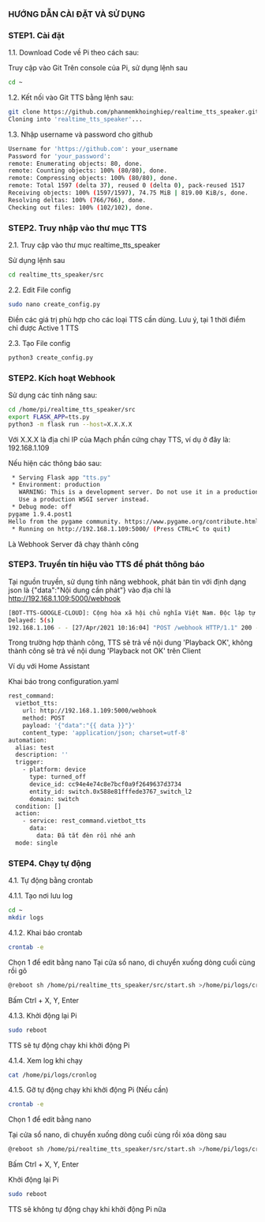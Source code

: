 ### HƯỚNG DẪN CÀI ĐẶT VÀ SỬ DỤNG

### STEP1. Cài đặt 

1.1. Download Code về Pi theo cách sau:

Truy cập vào Git
Trên console của Pi, sử dụng lệnh sau

```sh
cd ~ 
```
1.2. Kết nối vào Git TTS bằng lệnh sau:

```sh
git clone https://github.com/phanmemkhoinghiep/realtime_tts_speaker.git
Cloning into 'realtime_tts_speaker'...
```
1.3. Nhập username và password cho github

```sh
Username for 'https://github.com': your_username
Password for 'your_password': 
remote: Enumerating objects: 80, done.
remote: Counting objects: 100% (80/80), done.
remote: Compressing objects: 100% (80/80), done.
remote: Total 1597 (delta 37), reused 0 (delta 0), pack-reused 1517
Receiving objects: 100% (1597/1597), 74.75 MiB | 819.00 KiB/s, done.
Resolving deltas: 100% (766/766), done.
Checking out files: 100% (102/102), done.
```

### STEP2.  Truy nhập vào thư mục TTS

2.1. Truy cập vào thư mục realtime_tts_speaker

Sử dụng lệnh sau

```sh
cd realtime_tts_speaker/src
```
2.2. Edit File config

```sh
sudo nano create_config.py
```
Điền các giá trị phù hợp cho các loại TTS cần dùng. Lưu ý, tại 1 thời điểm chỉ được Active 1 TTS

2.3. Tạo File config

```sh
python3 create_config.py
```


### STEP2. Kích hoạt Webhook

Sử dụng các tính năng sau:
```sh
cd /home/pi/realtime_tts_speaker/src
export FLASK_APP=tts.py
python3 -m flask run --host=X.X.X.X 
```
Với X.X.X là địa chỉ IP của Mạch phần cứng chạy TTS, ví dụ ở đây là: 192.168.1.109

Nếu hiện các thông báo sau:

```sh
 * Serving Flask app "tts.py"
 * Environment: production
   WARNING: This is a development server. Do not use it in a production deployment.
   Use a production WSGI server instead.
 * Debug mode: off
pygame 1.9.4.post1
Hello from the pygame community. https://www.pygame.org/contribute.html
 * Running on http://192.168.1.109:5000/ (Press CTRL+C to quit)
```
Là Webhook Server đã chạy thành công

### STEP3. Truyền tín hiệu vào TTS để phát thông báo

Tại nguồn truyền, sử dụng tính năng webhook, phát bản tin với định dạng json là {"data":"Nội dung cần phát"} vào địa chỉ là http://192.168.1.109:5000/webhook

```sh
[BOT-TTS-GOOGLE-CLOUD]: Cộng hòa xã hội chủ nghĩa Việt Nam. Độc lập tự do hạnh phúc
Delayed: 5(s)
192.168.1.106 - - [27/Apr/2021 10:16:04] "POST /webhook HTTP/1.1" 200 -
```
Trong trường hợp thành công, TTS sẽ trả về nội dung 'Playback OK', không thành công sẽ trả về nội dung 'Playback not OK' trên Client

Ví dụ với Home Assistant

Khai báo trong configuration.yaml
```sh
rest_command:
  vietbot_tts:
    url: http://192.168.1.109:5000/webhook
    method: POST
    payload: '{"data":"{{ data }}"}'
    content_type: 'application/json; charset=utf-8'
automation:
  alias: test
  description: ''
  trigger:
    - platform: device
      type: turned_off
      device_id: cc94e4e74c8e7bcf0a9f2649637d3734
      entity_id: switch.0x588e81fffede3767_switch_l2
      domain: switch
  condition: []
  action:
    - service: rest_command.vietbot_tts
      data:
        data: Đã tắt đèn rồi nhé anh 
  mode: single
```

### STEP4. Chạy tự động

4.1. Tự động bằng crontab

4.1.1. Tạo nơi lưu log

```sh
cd ~
mkdir logs
```
4.1.2. Khai báo crontab

```sh
crontab -e
```
Chọn 1 để edit bằng nano 
Tại cửa sổ nano, di chuyển xuống dòng cuối cùng rồi gõ

```sh
@reboot sh /home/pi/realtime_tts_speaker/src/start.sh >/home/pi/logs/cronlog 2>&1
```
Bấm Ctrl + X, Y, Enter

4.1.3. Khởi động lại Pi 

```sh
sudo reboot
```
TTS sẽ tự động chạy khi khởi động Pi 

4.1.4. Xem log khi chạy

```sh
cat /home/pi/logs/cronlog
```
4.1.5. Gỡ tự động chạy khi khởi động Pi (Nếu cần)

```sh
crontab -e
```
Chọn 1 để edit bằng nano 

Tại cửa sổ nano, di chuyển xuống dòng cuối cùng rồi xóa dòng sau

```sh
@reboot sh /home/pi/realtime_tts_speaker/src/start.sh >/home/pi/logs/cronlog 2>&1i
```
Bấm Ctrl + X, Y, Enter

Khởi động lại Pi 

```sh
sudo reboot
```
TTS sẽ không tự động chạy khi khởi động Pi nữa


